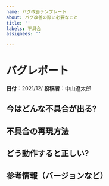 ```yaml
---
name: バグ改善テンプレート
about: バグ改善の際に必要なこと
title: ''
labels: 不具合
assignees: ''

---
```


# バグレポート

**日付**：2021/12/
**投稿者**：中山遼太郎

## 今はどんな不具合が出る?


## 不具合の再現方法


## どう動作すると正しい?


## 参考情報（バージョンなど）
